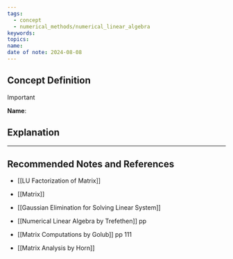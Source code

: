 ```yaml
---
tags:
  - concept
  - numerical_methods/numerical_linear_algebra
keywords: 
topics: 
name: 
date of note: 2024-08-08
---
```


## Concept Definition

>[!important]
>**Name**: 



## Explanation





-----------
##  Recommended Notes and References


- [[LU Factorization of Matrix]]
- [[Matrix]]
- [[Gaussian Elimination for Solving Linear System]]


- [[Numerical Linear Algebra by Trefethen]] pp 
- [[Matrix Computations by Golub]] pp 111
- [[Matrix Analysis by Horn]]